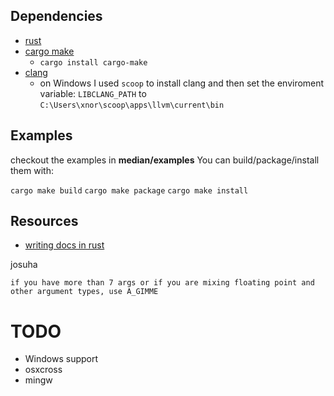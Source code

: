## Dependencies

* [rust](https://rustup.rs/)
* [cargo make](https://github.com/sagiegurari/cargo-make)
  * `cargo install cargo-make`
* [clang](https://clang.llvm.org/)
  * on Windows I used `scoop` to install clang and then set the enviroment variable: `LIBCLANG_PATH` to `C:\Users\xnor\scoop\apps\llvm\current\bin`

## Examples

checkout the examples in **median/examples**
You can build/package/install them with:

`cargo make build`
`cargo make package`
`cargo make install`

## Resources
- [writing docs in rust](https://facility9.com/2016/05/writing-documentation-in-rust/)

josuha
```
if you have more than 7 args or if you are mixing floating point and other argument types, use A_GIMME
```

# TODO

* Windows support
* osxcross
* mingw

